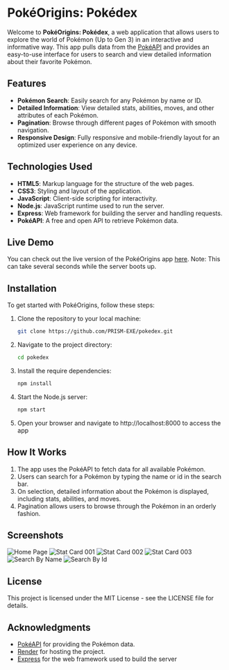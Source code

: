 # PokéOrigins: Pokédex

Welcome to **PokéOrigins: Pokédex**, a web application that allows users to explore the world of Pokémon (Up to Gen 3) in an interactive and informative way. This app pulls data from the [PokéAPI](https://pokeapi.co/) and provides an easy-to-use interface for users to search and view detailed information about their favorite Pokémon.

## Features

- **Pokémon Search**: Easily search for any Pokémon by name or ID.
- **Detailed Information**: View detailed stats, abilities, moves, and other attributes of each Pokémon.
- **Pagination**: Browse through different pages of Pokémon with smooth navigation.
- **Responsive Design**: Fully responsive and mobile-friendly layout for an optimized user experience on any device.

## Technologies Used

- **HTML5**: Markup language for the structure of the web pages.
- **CSS3**: Styling and layout of the application.
- **JavaScript**: Client-side scripting for interactivity.
- **Node.js**: JavaScript runtime used to run the server.
- **Express**: Web framework for building the server and handling requests.
- **PokéAPI**: A free and open API to retrieve Pokémon data.

## Live Demo

You can check out the live version of the PokéOrigins app [here](https://pokedex-jalq.onrender.com/). 
Note: This can take several seconds while the server boots up.

## Installation

To get started with PokéOrigins, follow these steps:

1. Clone the repository to your local machine:

   ```bash
   git clone https://github.com/PRISM-EXE/pokedex.git
   
2. Navigate to the project directory:
   ```bash
   cd pokedex

3. Install the require dependencies:
   ```bash
   npm install

4. Start the Node.js server:
   ```bash
   npm start

5. Open your browser and navigate to http://localhost:8000 to access the app

## How It Works

1. The app uses the PokéAPI to fetch data for all available Pokémon.
2. Users can search for a Pokémon by typing the name or id in the search bar.
3. On selection, detailed information about the Pokémon is displayed, including stats, abilities, and moves.
4. Pagination allows users to browse through the Pokémon in an orderly fashion.

## Screenshots

![Home Page](/src/assets/imgs/readme-imgs/home-page.jpg)
![Stat Card 001](/src/assets/imgs/readme-imgs/stats-001.jpg)
![Stat Card 002](/src/assets/imgs/readme-imgs/stats-002.jpg)
![Stat Card 003](/src/assets/imgs/readme-imgs/stats-003.jpg)
![Search By Name](/src/assets/imgs/readme-imgs/search-name.jpg)
![Search By Id](/src/assets/imgs/readme-imgs/search-id.jpg)

## License

This project is licensed under the MIT License - see the LICENSE file for details.

## Acknowledgments
- [PokéAPI](https://pokeapi.co/) for providing the Pokémon data.
- [Render](https://render.com/) for hosting the project.
- [Express](https://expressjs.com/) for the web framework used to build the server
